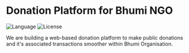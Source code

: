 # Donation Platform for Bhumi NGO
![Language](https://img.shields.io/website/https/test.thekrishna.in.svg)
![License](https://img.shields.io/badge/license-MIT-yellowgreen.svg)

We are building a web-based donation platform to make public donations and it's associated transactions smoother within Bhumi Organisation. 

